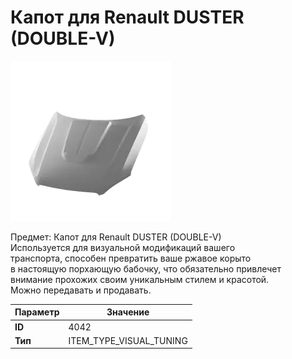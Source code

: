 # Капот для Renault DUSTER (DOUBLE-V)

![Item Image](../img/4042.webp?raw=true)

Предмет: Капот для Renault DUSTER (DOUBLE-V)<br>Используется для визуальной модификаций вашего<br>транспорта, способен превратить ваше ржавое корыто<br>в настоящую порхающую бабочку, что обязательно привлечет<br>внимание прохожих своим уникальным стилем и красотой.<br>Можно передавать и продавать.


| Параметр | Значение |
|----------|----------|
| **ID** | 4042 |
| **Тип** | ITEM_TYPE_VISUAL_TUNING |

